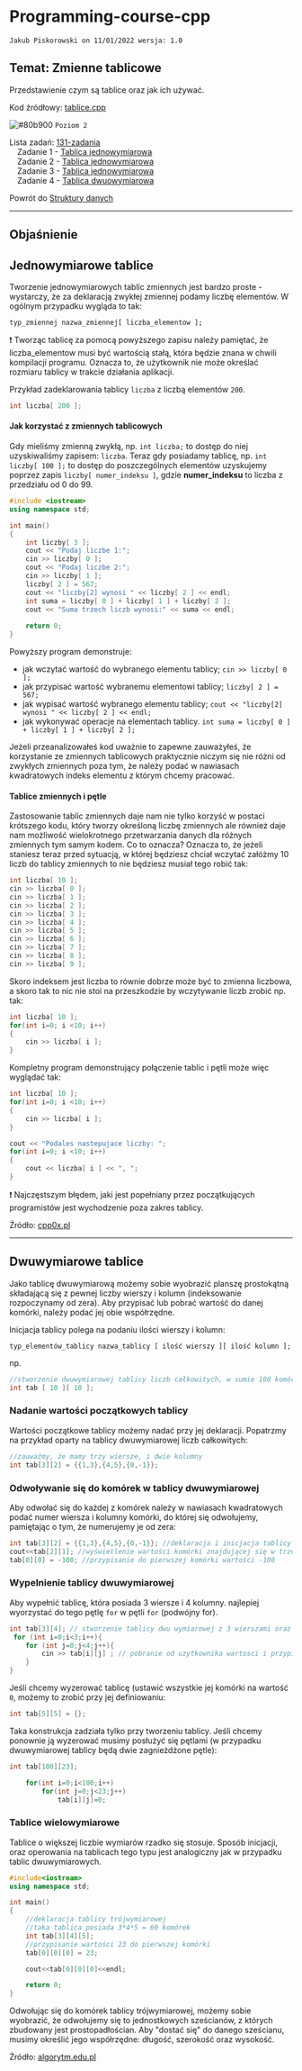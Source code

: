 # Programming-course-cpp

`Jakub Piskorowski on 11/01/2022 wersja: 1.0`

## Temat: Zmienne tablicowe

Przedstawienie czym są tablice oraz jak ich używać.

Kod źródłowy: [tablice.cpp](tablice.cpp)

![#80b900](https://via.placeholder.com/15/80b900/000000?text=+) `Poziom 2`

Lista zadań: [131-zadania](131-zadania/README.md) \
&emsp;Zadanie 1 - [Tablica jednowymiarowa](131-zadania/README.md#zadanie-1) \
&emsp;Zadanie 2 - [Tablica jednowymiarowa](131-zadania/README.md#zadanie-2) \
&emsp;Zadanie 3 - [Tablica jednowymiarowa](131-zadania/README.md#zadanie-3) \
&emsp;Zadanie 4 - [Tablica dwuowymiarowa](131-zadania/README.md#zadanie-4)



Powrót do [Struktury danych](/1-programowanie-strukturalne/1-3-struktury-danych/README.md)

---

## Objaśnienie

## Jednowymiarowe tablice

Tworzenie jednowymiarowych tablic zmiennych jest bardzo proste - wystarczy, że za deklaracją zwykłej zmiennej podamy liczbę elementów. W ogólnym przypadku wygląda to tak:

```text
typ_zmiennej nazwa_zmiennej[ liczba_elementow ];
```

:exclamation: Tworząc tablicę za pomocą powyższego zapisu należy pamiętać, że liczba_elementow musi być wartością stałą, która będzie znana w chwili kompilacji programu. Oznacza to, że użytkownik nie może określać rozmiaru tablicy w trakcie działania aplikacji.

Przykład zadeklarowania tablicy ``liczba`` z liczbą elementów ``200``.

```cpp
int liczba[ 200 ];
```

#### Jak korzystać z zmiennych tablicowych

Gdy mieliśmy zmienną zwykłą, np. ``int liczba;`` to dostęp do niej uzyskiwaliśmy zapisem: ``liczba``. Teraz gdy posiadamy tablicę, np. ``int liczby[ 100 ];`` to dostęp do poszczególnych elementów uzyskujemy poprzez zapis ``liczby[ numer_indeksu ]``, gdzie **numer_indeksu** to liczba z przedziału od 0 do 99.

```cpp
#include <iostream>
using namespace std;

int main()
{
    int liczby[ 3 ];
    cout << "Podaj liczbe 1:";
    cin >> liczby[ 0 ];
    cout << "Podaj liczbe 2:";
    cin >> liczby[ 1 ];
    liczby[ 2 ] = 567;
    cout << "liczby[2] wynosi " << liczby[ 2 ] << endl;
    int suma = liczby[ 0 ] + liczby[ 1 ] + liczby[ 2 ];
    cout << "Suma trzech liczb wynosi:" << suma << endl;
   
    return 0;
}
```

Powyższy program demonstruje:

- jak wczytać wartość do wybranego elementu tablicy; ``cin >> liczby[ 0 ];``
- jak przypisać wartość wybranemu elementowi tablicy; ``liczby[ 2 ] = 567;``
- jak wypisać wartość wybranego elementu tablicy; ``cout << "liczby[2] wynosi " << liczby[ 2 ] << endl;``
- jak wykonywać operacje na elementach tablicy. ``int suma = liczby[ 0 ] + liczby[ 1 ] + liczby[ 2 ];``

Jeżeli przeanalizowałeś kod uważnie to zapewne zauważyłeś, że korzystanie ze zmiennych tablicowych praktycznie niczym się nie różni od zwykłych zmiennych poza tym, że należy podać w nawiasach kwadratowych indeks elementu z którym chcemy pracować.

#### Tablice zmiennych i pętle

Zastosowanie tablic zmiennych daje nam nie tylko korzyść w postaci krótszego kodu, który tworzy określoną liczbę zmiennych ale również daje nam możliwość wielokrotnego przetwarzania danych dla różnych zmiennych tym samym kodem. Co to oznacza? Oznacza to, że jeżeli staniesz teraz przed sytuacją, w której będziesz chciał wczytać załóżmy 10 liczb do tablicy zmiennych to nie będziesz musiał tego robić tak:

```cpp
int liczba[ 10 ];
cin >> liczba[ 0 ];
cin >> liczba[ 1 ];
cin >> liczba[ 2 ];
cin >> liczba[ 3 ];
cin >> liczba[ 4 ];
cin >> liczba[ 5 ];
cin >> liczba[ 6 ];
cin >> liczba[ 7 ];
cin >> liczba[ 8 ];
cin >> liczba[ 9 ];
```

Skoro indeksem jest liczba to równie dobrze może być to zmienna liczbowa, a skoro tak to nic nie stoi na przeszkodzie by wczytywanie liczb zrobić np. tak:

```cpp
int liczba[ 10 ];
for(int i=0; i <10; i++)
{
    cin >> liczba[ i ];
}
```

Kompletny program demonstrujący połączenie tablic i pętli może więc wyglądać tak:

```cpp
int liczba[ 10 ];
for(int i=0; i <10; i++)
{
    cin >> liczba[ i ];
}

cout << "Podales nastepujace liczby: ";
for(int i=0; i <10; i++)
{
    cout << liczba[ i ] << ", ";
}
```

:exclamation: Najczęstszym błędem, jaki jest popełniany przez początkujących programistów jest wychodzenie poza zakres tablicy.

Źródło: [cpp0x.pl](https://cpp0x.pl/kursy/Kurs-C++/Poziom-2/Tablice-jednowymiarowe/292)

---

## Dwuwymiarowe tablice

Jako tablicę dwuwymiarową możemy sobie wyobrazić planszę prostokątną składającą się z pewnej liczby wierszy i kolumn (indeksowanie rozpoczynamy od zera). Aby przypisać lub pobrać wartość do danej komórki, należy podać jej obie współrzędne.

Inicjacja tablicy polega na podaniu ilości wierszy i kolumn:

```text
typ_elementów_tablicy nazwa_tablicy [ ilość wierszy ][ ilość kolumn ];
```

np.

```cpp
//stworzenie dwuwymiarowej tablicy liczb całkowitych, w sumie 100 komórek: 10x10.
int tab [ 10 ][ 10 ];
```

### Nadanie wartości początkowych tablicy

Wartości początkowe tablicy możemy nadać przy jej deklaracji. Popatrzmy na przykład oparty na tablicy dwuwymiarowej liczb całkowitych:

```cpp
//zauważmy, że mamy trzy wiersze, i dwie kolumny
int tab[3][2] = {{1,3},{4,5},{0,-1}};
```

### Odwoływanie się do komórek w tablicy dwuwymiarowej

Aby odwołać się do każdej z komórek należy w nawiasach kwadratowych podać numer wiersza i kolumny komórki, do której się odwołujemy, pamiętając o tym, że numerujemy je od zera:

```cpp
int tab[3][2] = {{1,3},{4,5},{0,-1}}; //deklaracja i inicjacja tablicy dwuwymiarowej
cout<<tab[2][1]; //wyświetlenie wartości komórki znajdującej się w trzecim wierszu i w drugiej kolumnie (-1)
tab[0][0] = -100; //przypisanie do pierwszej komórki wartości -100
```

### Wypelnienie tablicy dwuwymiarowej

Aby wypełnić tablicę, która posiada 3 wiersze i 4 kolumny. najlepiej wyorzystać do tego pętlę ``for`` w pętli ``for`` (podwójny for).

```cpp
int tab[3][4]; // stworzenie tablicy dwu wymiarowej z 3 wierszami oraz 4 kolumnami
 for (int i=0;i<3;i++){
    for (int j=0;j<4;j++){
        cin >> tab[i][j] ; // pobranie od uzytkownika wartosci i przypisanie do tablicy "worek" w danej kolumnie oraz wierszu 
    }
}
```

Jeśli chcemy wyzerować tablicę (ustawić wszystkie jej komórki na wartość ``0``, możemy to zrobić przy jej definiowaniu:

```cpp
int tab[5][5] = {};
```

Taka konstrukcja zadziała tylko przy tworzeniu tablicy. Jeśli chcemy ponownie ją wyzerować musimy posłużyć się pętlami (w przypadku dwuwymiarowej tablicy będą dwie zagnieżdżone pętle):

```cpp
int tab[100][23];

    for(int i=0;i<100;i++)
        for(int j=0;j<23;j++)
            tab[i][j]=0;
```

### Tablice wielowymiarowe

Tablice o większej liczbie wymiarów rzadko się stosuje. Sposób inicjacji, oraz operowania na tablicach tego typu jest analogiczny jak w przypadku tablic dwuwymiarowych.

```cpp
#include<iostream>
using namespace std;

int main()
{
    //deklaracja tablicy trójwymiarowej
    //taka tablica posiada 3*4*5 = 60 komórek
    int tab[3][4][5]; 
    //przypisanie wartości 23 do pierwszej komórki
    tab[0][0][0] = 23; 

    cout<<tab[0][0][0]<<endl;

    return 0;
}
```

Odwołując się do komórek tablicy trójwymiarowej, możemy sobie wyobrazić, że odwołujemy się to jednostkowych sześcianów, z których zbudowany jest prostopadłościan. Aby "dostać się" do danego sześcianu, musimy określić jego współrzędne: długość, szerokość oraz wysokość.

Żródło: [algorytm.edu.pl](http://www.algorytm.edu.pl/tablice-w-c/tablice-wielowymiarowe.html)